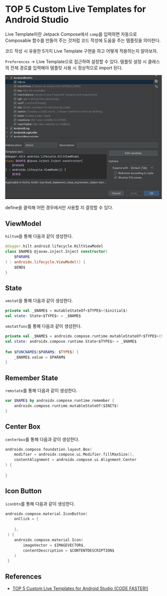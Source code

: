 # TOP 5 Custom Live Templates for Android Studio

Live Template이란 Jetpack Compose에서 `comp`를 입력하면 자동으로 Composable 함수를 만들어 주는 것처럼 코드 작성에 도움을 주는 템플릿을 의미한다.

코드 작성 시 유용한 5가지 Live Template 구현을 하고 어떻게 적용하는지 알아보자.

`Preferences` → Live Template으로 접근하여 설정할 수 있다. 템플릿 설정 시 클래스의 전체 경로를 입력해야 템플릿 사용 시 정상적으로 import 된다.

<div align="center">
<img src="img/live_template.png">
</div>

define을 클릭해 어떤 경우에서만 사용할 지 결정할 수 있다.

## ViewModel

`hiltvm`을 통해 다음과 같이 생성한다.

```kotlin
@dagger.hilt.android.lifecycle.HiltViewModel
class $NAME$ @javax.inject.Inject constructor(
    $PARAM$
) : androidx.lifecycle.ViewModel() {
    $END$
}
```

## State

`vmstat`을 통해 다음과 같이 생성한다.

```kotlin
private val _$NAME$ = mutableStateOf<$TYPE$>($initial$)
val state: State<$TYPE$> = _$NAME$
```

`vmstatfunc`를 통해 다음과 같이 생성한다.

```kotlin
private val _$NAME$ = androidx.compose.runtime.mutableStateOf<$TYPE$>($initial$)
val state: androidx.compose.runtime.State<$TYPE$> = _$NAME$

fun $FUNCNAME$($PARAM$: $TYPE$) {
    _$NAME$.value = $PARAM$
}
```

## Remember State

`remstate`를 통해 다음과 같이 생성한다.

```kotlin
var $NAME$ by androidx.compose.runtime.remember {
    androidx.compose.runtime.mutableStateOf($INIT$)
}
```

## Center Box

`centerbox`를 통해 다음과 같이 생성한다.

```kotlin
androidx.compose.foundation.layout.Box(
    modifier = androidx.compose.ui.Modifier.fillMaxSize(),
    contentAlignment = androidx.compose.ui.Alignment.Center
) {

}
```

## Icon Button

`iconbtn`를 통해 다음과 같이 생성한다.

```kotlin
androidx.compose.material.IconButton(
    onClick = {
    
    },
 ) {
    androidx.compose.material.Icon(
        imageVector = $IMAGEVECTOR$,
        contentDescription = $CONTENTDESCRIPTION$
    )
 }
```

## References

* [TOP 5 Custom Live Templates for Android Studio (CODE FASTER!)](https://www.youtube.com/watch?v=HhBnNJqvzco)